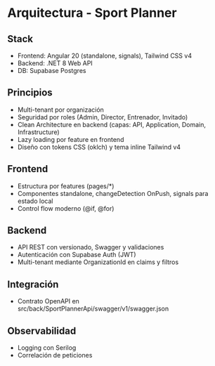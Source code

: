 # Arquitectura - Sport Planner

## Stack
- Frontend: Angular 20 (standalone, signals), Tailwind CSS v4
- Backend: .NET 8 Web API
- DB: Supabase Postgres

## Principios
- Multi-tenant por organización
- Seguridad por roles (Admin, Director, Entrenador, Invitado)
- Clean Architecture en backend (capas: API, Application, Domain, Infrastructure)
- Lazy loading por feature en frontend
- Diseño con tokens CSS (oklch) y tema inline Tailwind v4

## Frontend
- Estructura por features (pages/*)
- Componentes standalone, changeDetection OnPush, signals para estado local
- Control flow moderno (@if, @for)

## Backend
- API REST con versionado, Swagger y validaciones
- Autenticación con Supabase Auth (JWT)
- Multi-tenant mediante OrganizationId en claims y filtros

## Integración
- Contrato OpenAPI en src/back/SportPlannerApi/swagger/v1/swagger.json

## Observabilidad
- Logging con Serilog
- Correlación de peticiones

